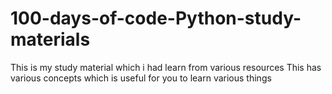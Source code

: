 # 100-days-of-code-Python-study-materials
This is my study material which i had learn from various resources
This has various concepts which is useful for you to learn various things
